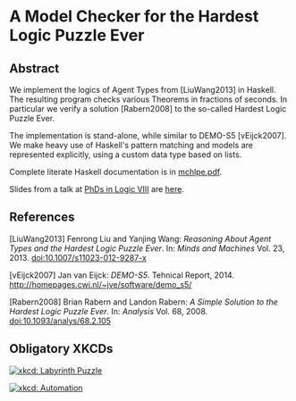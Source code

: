 # A Model Checker for the Hardest Logic Puzzle Ever

## Abstract

We implement the logics of Agent Types from [LiuWang2013] in Haskell.
The resulting program checks various Theorems in fractions of seconds.
In particular we verify a solution [Rabern2008] to the so-called
Hardest Logic Puzzle Ever.

The implementation is stand-alone, while similar to DEMO-S5 [vEijck2007].
We make heavy use of Haskell's pattern matching and models are
represented explicitly, using a custom data type based on lists.

Complete literate Haskell documentation is in [mchlpe.pdf](mchlpe.pdf).

Slides from a talk at [PhDs in Logic VIII](http://www.mathematik.tu-darmstadt.de/fbereiche/logik/phdsinlogic2016)
are [here](https://w4eg.de/malvin/illc/2016-05-10-mchlpe-talk-darmstadt.pdf).


## References

[LiuWang2013] Fenrong Liu and Yanjing Wang:
*Reasoning About Agent Types and the Hardest Logic Puzzle Ever*.
In: *Minds and Machines* Vol. 23, 2013.
[doi:10.1007/s11023-012-9287-x](http://dx.doi.org/10.1007/s11023-012-9287-x)

[vEijck2007] Jan van Eijck: *DEMO-S5*.
Tehnical Report, 2014.
<http://homepages.cwi.nl/~jve/software/demo_s5/>

[Rabern2008] Brian Rabern and Landon Rabern:
*A Simple Solution to the Hardest Logic Puzzle Ever*.
In: *Analysis* Vol. 68, 2008.
[doi:10.1093/analys/68.2.105](http://dx.doi.org/10.1093/analys/68.2.105)


## Obligatory XKCDs

[![xkcd: Labyrinth Puzzle](https://imgs.xkcd.com/comics/labyrinth_puzzle.png)](https://xkcd.com/246/)

[![xkcd: Automation](https://imgs.xkcd.com/comics/automation.png)](https://xkcd.com/1319/)
